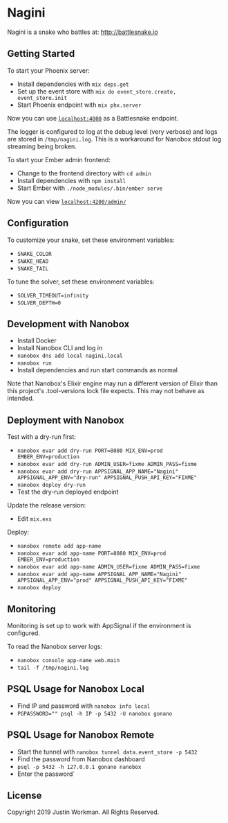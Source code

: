 # Nagini

Nagini is a snake who battles at: http://battlesnake.io

## Getting Started

To start your Phoenix server:

  * Install dependencies with `mix deps.get`
  * Set up the event store with `mix do event_store.create, event_store.init`
  * Start Phoenix endpoint with `mix phx.server`

Now you can use [`localhost:4000`](http://localhost:4000) as a Battlesnake
endpoint.

The logger is configured to log at the debug level (very verbose) and logs are
stored in `/tmp/nagini.log`. This is a workaround for Nanobox stdout log
streaming being broken.

To start your Ember admin frontend:

  * Change to the frontend directory with `cd admin`
  * Install dependencies with `npm install`
  * Start Ember with `./node_modules/.bin/ember serve`

Now you can view [`localhost:4200/admin/`](http://localhost:4200/admin/)

## Configuration

To customize your snake, set these environment variables:

  * `SNAKE_COLOR`
  * `SNAKE_HEAD`
  * `SNAKE_TAIL`

To tune the solver, set these environment variables:

  * `SOLVER_TIMEOUT=infinity`
  * `SOLVER_DEPTH=0`

## Development with Nanobox

  * Install Docker
  * Install Nanobox CLI and log in
  * `nanobox dns add local nagini.local`
  * `nanobox run`
  * Install dependencies and run start commands as normal

Note that Nanobox's Elixir engine may run a different version of Elixir than
this project's .tool-versions lock file expects. This may not behave as
intended.

## Deployment with Nanobox

Test with a dry-run first:

  * `nanobox evar add dry-run PORT=8080 MIX_ENV=prod EMBER_ENV=production`
  * `nanobox evar add dry-run ADMIN_USER=fixme ADMIN_PASS=fixme`
  * `nanobox evar add dry-run APPSIGNAL_APP_NAME="Nagini" APPSIGNAL_APP_ENV="dry-run" APPSIGNAL_PUSH_API_KEY="FIXME"`
  * `nanobox deploy dry-run`
  * Test the dry-run deployed endpoint

Update the release version:

  * Edit `mix.exs`

Deploy:

  * `nanobox remote add app-name`
  * `nanobox evar add app-name PORT=8080 MIX_ENV=prod EMBER_ENV=production`
  * `nanobox evar add app-name ADMIN_USER=fixme ADMIN_PASS=fixme`
  * `nanobox evar add app-name APPSIGNAL_APP_NAME="Nagini" APPSIGNAL_APP_ENV="prod" APPSIGNAL_PUSH_API_KEY="FIXME"`
  * `nanobox deploy`

## Monitoring

Monitoring is set up to work with AppSignal if the environment is configured.

To read the Nanobox server logs:

  * `nanobox console app-name web.main`
  * `tail -f /tmp/nagini.log`

## PSQL Usage for Nanobox Local

  * Find IP and password with `nanobox info local`
  * `PGPASSWORD="" psql -h IP -p 5432 -U nanobox gonano`

## PSQL Usage for Nanobox Remote

  * Start the tunnel with `nanobox tunnel data.event_store -p 5432`
  * Find the password from Nanobox dashboard
  * `psql -p 5432 -h 127.0.0.1 gonano nanobox`
  * Enter the password`

## License

Copyright 2019 Justin Workman. All Rights Reserved.

